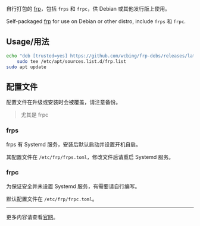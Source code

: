自行打包的 [frp](https://github.com/fatedier/frp)，包括 `frps` 和 `frpc`，供 Debian 或其他发行版上使用。

Self-packaged [frp](https://github.com/fatedier/frp) for use on Debian or other distro, include `frps` 和 `frpc`.


## Usage/用法

```sh
echo "deb [trusted=yes] https://github.com/wcbing/frp-debs/releases/latest/download ./" |
    sudo tee /etc/apt/sources.list.d/frp.list
sudo apt update
```

## 配置文件

配置文件在升级或安装时会被覆盖，请注意备份。

> 尤其是 frpc

### frps

frps 有 Systemd 服务，安装后默认启动并设置开机自启。

其配置文件在 `/etc/frp/frps.toml`，修改文件后请重启 Systemd 服务。

### frpc

为保证安全并未设置 Systemd 服务，有需要请自行编写。

默认配置文件在 `/etc/frp/frpc.toml`。

---

更多内容请查看[官网](https://gofrp.org/zh-cn/)。
